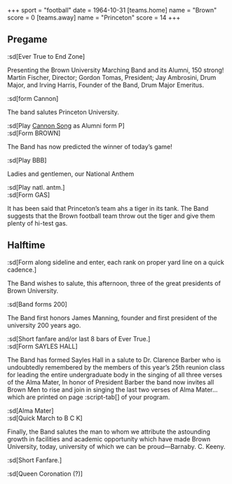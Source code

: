 +++
sport = "football"
date = 1964-10-31
[teams.home]
name = "Brown"
score = 0
[teams.away]
name = "Princeton"
score = 14
+++

## Pregame

:sd[Ever True to End Zone]

Presenting the Brown University Marching Band and its Alumni, 150 strong! Martin Fischer, Director; Gordon Tomas, President; Jay Ambrosini, Drum Major, and Irving Harris, Founder of the Band, Drum Major Emeritus.

:sd[form Cannon]

The band salutes Princeton University.

:sd[Play <u>Cannon Song</u> as Alumni form P]\
:sd[Form BROWN]

The Band has now predicted the winner of today’s game!

:sd[Play BBB]

Ladies and gentlemen, our National Anthem

:sd[Play natl. antm.]\
:sd[Form GAS]

It has been said that Princeton’s team ahs a tiger in its tank. The Band suggests that the Brown football team throw out the tiger and give them plenty of hi-test gas.

## Halftime

:sd[Form along sideline and enter, each rank on proper yard line on a quick cadence.]

The Band wishes to salute, this afternoon, three of the great presidents of Brown University.

:sd[Band forms 200]

The Band first honors James Manning, founder and first president of the university 200 years ago.

:sd[Short fanfare and/or last 8 bars of Ever True.]\
:sd[Form SAYLES HALL]

The Band has formed Sayles Hall in a salute to Dr. Clarence Barber who is undoubtedly remembered by the members of this year’s 25th reunion class for leading the entire undergraduate body in the singing of all three verses of the Alma Mater, In honor of President Barber the band now invites all Brown Men to rise and join in singing the last two verses of Alma Mater… which are printed on page :script-tab[] of your program.

:sd[Alma Mater]\
:sd[Quick March to B C K]

Finally, the Band salutes the man to whom we attribute the astounding growth in facilities and academic opportunity which have made Brown University, today, university of which we can be proud—Barnaby. C. Keeny.

:sd[Short Fanfare.]

:sd[Queen Coronation (?)]

